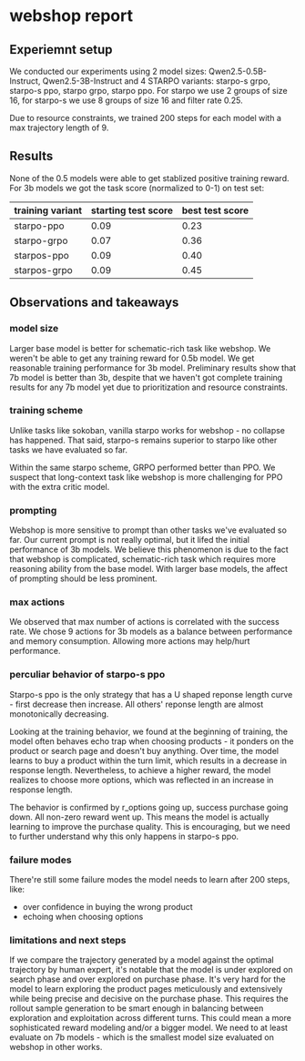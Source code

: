 # webshop report

## Experiemnt setup
We conducted our experiments using 2 model sizes: Qwen2.5-0.5B-Instruct, Qwen2.5-3B-Instruct and 4 STARPO variants: starpo-s grpo, starpo-s ppo, starpo grpo, starpo ppo. For starpo we use 2 groups of size 16, for starpo-s we use 8 groups of size 16 and filter rate 0.25.

Due to resource constraints, we trained 200 steps for each model with a max trajectory length of 9.

## Results
None of the 0.5 models were able to get stablized positive training reward. For 3b models we got the task score (normalized to 0-1) on test set:

| training variant | starting test score | best test score |
|------------------|---------------------|-----------------|
| starpo-ppo       | 0.09                | 0.23            |
| starpo-grpo      | 0.07                | 0.36            |
| starpos-ppo      | 0.09                | 0.40            |
| starpos-grpo     | 0.09                | 0.45            |

## Observations and takeaways

### model size
Larger base model is better for schematic-rich task like webshop. We weren't be able to get any training reward for 0.5b model. We get reasonable training performance for 3b model. Preliminary results show that 7b model is better than 3b, despite that we haven't got complete training results for any 7b model yet due to prioritization and resource constraints.

### training scheme
Unlike tasks like sokoban, vanilla starpo works for webshop - no collapse has happened. That said, starpo-s remains superior to starpo like other tasks we have evaluated so far.

Within the same starpo scheme, GRPO performed better than PPO. We suspect that long-context task like webshop is more challenging for PPO with the extra critic model.

### prompting
Webshop is more sensitive to prompt than other tasks we've evaluated so far. Our current prompt is not really optimal, but it lifed the initial performance of 3b models. We believe this phenomenon is due to the fact that webshop is complicated, schematic-rich task which requires more reasoning ability from the base model. With larger base models, the affect of prompting should be less prominent.

### max actions
We observed that max number of actions is correlated with the success rate. We chose 9 actions for 3b models as a balance between performance and memory consumption. Allowing more actions may help/hurt performance.

### perculiar behavior of starpo-s ppo
Starpo-s ppo is the only strategy that has a U shaped reponse length curve - first decrease then increase. All others' reponse length are almost monotonically decreasing.

Looking at the training behavior, we found at the beginning of training, the model often behaves echo trap when choosing products - it ponders on the product or search page and doesn't buy anything. Over time, the model learns to buy a product within the turn limit, which results in a decrease in response length. Nevertheless, to achieve a higher reward, the model realizes to choose more options, which was reflected in an increase in response length.

The behavior is confirmed by r_options going up, success purchase going down. All non-zero reward went up. 
This means the model is actually learning to improve the purchase quality. This is encouraging, but we need to further understand why this only happens in starpo-s ppo.

### failure modes
There're still some failure modes the model needs to learn after 200 steps, like:
- over confidence in buying the wrong product
- echoing when choosing options

### limitations and next steps
If we compare the trajectory generated by a model against the optimal trajectory by human expert, it's notable that the model is under explored on search phase and over explored on purchase phase. It's very hard for the model to learn exploring the product pages meticulously and extensively while being precise and decisive on the purchase phase. This requires the rollout sample generation to be smart enough in balancing between exploration and exploitation across different turns. This could mean a more sophisticated reward modeling and/or a bigger model. We need to at least evaluate on 7b models - which is the smallest model size evaluated on webshop in other works.
